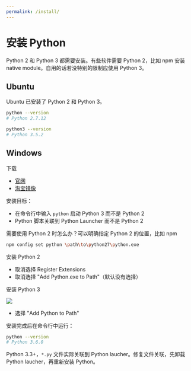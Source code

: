 ```yaml
---
permalink: /install/
---
```


# 安装 Python

Python 2 和 Python 3 都需要安装。有些软件需要 Python 2，比如 npm 安装 native module。自用的话若没特别的限制应使用 Python 3。

## Ubuntu

Ubuntu 已安装了 Python 2 和 Python 3。

```sh
python --version
# Python 2.7.12

python3 --version
# Python 3.5.2
```

## Windows

下载

- [官网](https://www.python.org/downloads/windows/)
- [淘宝镜像](https://npm.taobao.org/mirrors/python/)

安装目标：

- 在命令行中输入 `python` 启动 Python 3 而不是 Python 2
- Python 脚本关联到 Python Launcher 而不是 Python 2

需要使用 Python 2 时怎么办？可以明确指定 Python 2 的位置，比如 npm

```sh
npm config set python \path\to\python27\python.exe
```

安装 Python 2

- 取消选择 Register Extensions
- 取消选择 "Add Python.exe to Path"（默认没有选择）

安装 Python 3

![](https://docs.python.org/3/_images/win_installer.png)

- 选择 "Add Python to Path"

安装完成后在命令行中运行：

```sh
python --version
# Python 3.6.0
```

Python 3.3+，`*.py` 文件实际关联到 Python laucher。修复文件关联，先卸载  Python laucher，再重新安装 Python。
